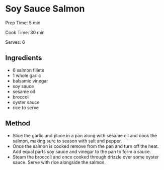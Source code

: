 # Soy Sauce Salmon

Prep Time: 5 min

Cook Time: 30 min

Serves: 6

## Ingredients

- 6 salmon fillets
- 1 whole garlic
- balsamic vinegar
- soy sauce
- sesame oil
- broccoli
- oyster sauce
- rice to serve

## Method

- Slice the garlic and place in a pan along with sesame oil and cook the salmon, making sure to season with salt and pepper.
- Once the salmon is cooked remove from the pan and turn off the heat. Add equal parts soy sauce and vinegar to the pan to form a sauce.
- Steam the broccoli and once cooked through drizzle over some oyster sauce. Serve with rice alongside the salmon.

